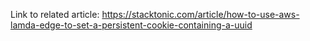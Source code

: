 Link to related article: https://stacktonic.com/article/how-to-use-aws-lamda-edge-to-set-a-persistent-cookie-containing-a-uuid